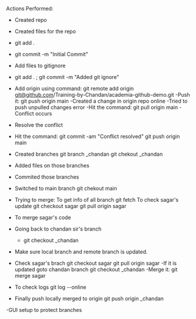 Actions Performed:
- Created repo
- Created files for the repo
- git add .
- git commit -m "Initial Commit"
- Add files to gitignore
- git add . ; git commit -m "Added git ignore"
- Add origin using command:
    git remote add origin git@github.com/Training-by-Chandan/academia-github-demo.git
-Push it:
    git push origin main
-Created a change in origin repo online
-Tried to push 
    unpulled changes error
-Hit the command:
    git pull origin main
-Conflict occurs 
- Resolve the conflict
- Hit the command:
    git commit -am "Conflict resolved"
    git push origin main
- Created branches
    git branch _chandan
    git chekout _chandan
- Added files on those branches
- Commited those branches
- Switched to main branch
    git chekout main


- Trying to merge:
    To get info of all branch
     git fetch
    To check sagar's update 
     git checkout sagar
     git pull origin sagar
- To merge sagar's code
- Going back to chandan sir's branch
    - git checkout _chandan
- Make sure local branch and remote branch is updated.
- Check sagar's brach
     git checkout sagar
     git pull origin sagar
-If it is updated goto chandan branch
     git checkout _chandan
-Merge it:
     git merge sagar 
- To check logs
    git log --online
- Finally push locally merged to origin
    git push origin _chandan

-GUI setup to protect branches